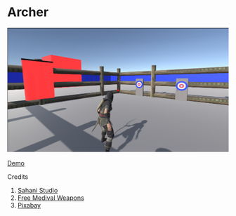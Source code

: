 # Archer

![Screenshot](Screenshot/screenshot.png)

[Demo](https://www.youtube.com/watch?v=gOJpop5aXuE)


Credits 
1. [Sahani Studio]()
2. [Free Medival Weapons]()
3. [Pixabay]()
